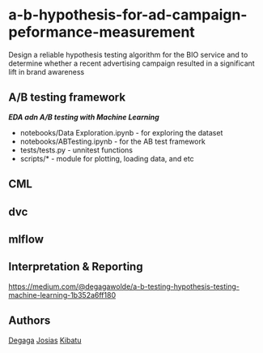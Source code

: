 # a-b-hypothesis-for-ad-campaign-peformance-measurement
Design a reliable hypothesis testing algorithm for the BIO service and to determine whether a recent advertising campaign resulted in a significant lift in brand awareness

## A/B testing framework
 ***EDA adn A/B testing with Machine Learning***

- notebooks/Data Exploration.ipynb - for exploring the dataset
- notebooks/ABTesting.ipynb - for the AB test framework
- tests/tests.py - unnitest functions
- scripts/* - module for plotting, loading data, and etc

## CML

## dvc

## mlflow

## Interpretation & Reporting
https://medium.com/@degagawolde/a-b-testing-hypothesis-testing-machine-learning-1b352a6ff180

## Authors
[Degaga](https://github.com/degagawolde)
[Josias](https://github.com/orgs/10-Academy-B6-W2-Team-10/people/Josias-Ounsinli)
[Kibatu](https://github.com/orgs/10-Academy-B6-W2-Team-10/people/kebishaa)
